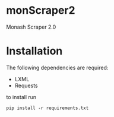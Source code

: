 # monScraper2
Monash Scraper 2.0

# Installation
The following dependencies are required:
- LXML
- Requests

to install run

```
pip install -r requirements.txt 
```